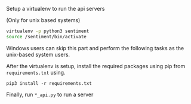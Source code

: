 Setup a virtualenv to run the api servers

(Only for unix based systems)
```bash
virtualenv -p python3 sentiment
source /sentiment/bin/activate
```
Windows users can skip this part and perform the following tasks as the unix-based system users.

After the virtualenv is setup, install the required packages using pip from `requirements.txt` using.

`pip3 install -r requirements.txt`

Finally, run `*_api.py` to run a server
